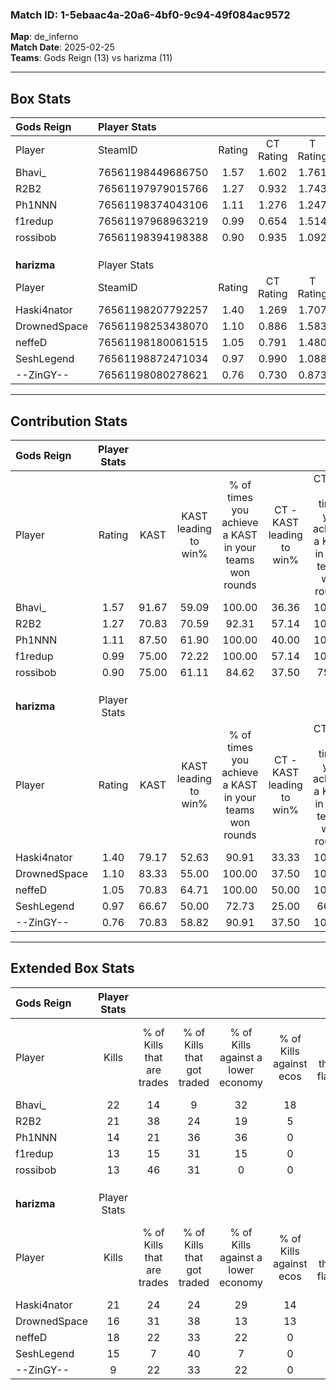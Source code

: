 ### Match ID: 1-5ebaac4a-20a6-4bf0-9c94-49f084ac9572  
**Map**: de_inferno  
**Match Date**: 2025-02-25  
**Teams**: Gods Reign (13) vs harizma (11)  

---  

## Box Stats  

| **Gods Reign** | Player Stats      |        |           |          |       |      |       |         |        |      |     |
| :- | :- | :-: | :-: | :-: | :-: | :-: | :-: | :-: | :-: | :-: | :-: |
| Player         | SteamID           | Rating | CT Rating | T Rating | KAST  | ADR  | Kills | Assists | Deaths | K/D  | HS% |
| Bhavi_         | 76561198449686750 |  1.57  |   1.602   |  1.761   | 91.67 | 99.9 |  22   |    9    |   14   | 1.57 | 63  |
| R2B2           | 76561197979015766 |  1.27  |   0.932   |  1.743   | 70.83 | 72.0 |  21   |    4    |   14   | 1.50 | 61  |
| Ph1NNN         | 76561198374043106 |  1.11  |   1.276   |  1.247   | 87.50 | 88.4 |  14   |   15    |   20   | 0.70 | 35  |
| f1redup        | 76561197968963219 |  0.99  |   0.654   |  1.514   | 75.00 | 69.3 |  13   |    7    |   15   | 0.87 | 23  |
| rossibob       | 76561198394198388 |  0.90  |   0.935   |  1.092   | 75.00 | 52.2 |  13   |    3    |   16   | 0.81 | 61  |
|                |                   |        |           |          |       |      |       |         |        |      |     |
|                |                   |        |           |          |       |      |       |         |        |      |     |
|                |                   |        |           |          |       |      |       |         |        |      |     |
| **harizma**    | Player Stats      |        |           |          |       |      |       |         |        |      |     |
| Player         | SteamID           | Rating | CT Rating | T Rating | KAST  | ADR  | Kills | Assists | Deaths | K/D  | HS% |
| Haski4nator    | 76561198207792257 |  1.40  |   1.269   |  1.707   | 79.17 | 92.8 |  21   |    4    |   14   | 1.50 | 66  |
| DrownedSpace   | 76561198253438070 |  1.10  |   0.886   |  1.583   | 83.33 | 72.4 |  16   |    5    |   18   | 0.89 | 50  |
| neffeD         | 76561198180061515 |  1.05  |   0.791   |  1.480   | 70.83 | 72.7 |  18   |    2    |   19   | 0.95 | 38  |
| SeshLegend     | 76561198872471034 |  0.97  |   0.990   |  1.088   | 66.67 | 75.2 |  15   |    5    |   17   | 0.88 | 66  |
| --ZinGY--      | 76561198080278621 |  0.76  |   0.730   |  0.873   | 70.83 | 50.4 |   9   |    6    |   15   | 0.60 | 44  |
---  

## Contribution Stats  

| **Gods Reign** | Player Stats |       |                      |                                                        |                           |                                                             |                          |                                                            |
| :- | :-: | :-: | :-: | :-: | :-: | :-: | :-: | :-: |
| Player         |    Rating    | KAST  | KAST leading to win% | % of times you achieve a KAST in your teams won rounds | CT - KAST leading to win% | CT - % of times you achieve a KAST in your teams won rounds | T - KAST leading to win% | T - % of times you achieve a KAST in your teams won rounds |
| Bhavi_         |     1.57     | 91.67 |        59.09         |                         100.00                         |           36.36           |                           100.00                            |          81.82           |                           100.00                           |
| R2B2           |     1.27     | 70.83 |        70.59         |                         92.31                          |           57.14           |                           100.00                            |          80.00           |                           88.89                            |
| Ph1NNN         |     1.11     | 87.50 |        61.90         |                         100.00                         |           40.00           |                           100.00                            |          81.82           |                           100.00                           |
| f1redup        |     0.99     | 75.00 |        72.22         |                         100.00                         |           57.14           |                           100.00                            |          81.82           |                           100.00                           |
| rossibob       |     0.90     | 75.00 |        61.11         |                         84.62                          |           37.50           |                            75.00                            |          80.00           |                           88.89                            |
|                |              |       |                      |                                                        |                           |                                                             |                          |                                                            |
|                |              |       |                      |                                                        |                           |                                                             |                          |                                                            |
|                |              |       |                      |                                                        |                           |                                                             |                          |                                                            |
| **harizma**    | Player Stats |       |                      |                                                        |                           |                                                             |                          |                                                            |
| Player         |    Rating    | KAST  | KAST leading to win% | % of times you achieve a KAST in your teams won rounds | CT - KAST leading to win% | CT - % of times you achieve a KAST in your teams won rounds | T - KAST leading to win% | T - % of times you achieve a KAST in your teams won rounds |
| Haski4nator    |     1.40     | 79.17 |        52.63         |                         90.91                          |           33.33           |                           100.00                            |          70.00           |                           87.50                            |
| DrownedSpace   |     1.10     | 83.33 |        55.00         |                         100.00                         |           37.50           |                           100.00                            |          66.67           |                           100.00                           |
| neffeD         |     1.05     | 70.83 |        64.71         |                         100.00                         |           50.00           |                           100.00                            |          72.73           |                           100.00                           |
| SeshLegend     |     0.97     | 66.67 |        50.00         |                         72.73                          |           25.00           |                            66.67                            |          75.00           |                           75.00                            |
| --ZinGY--      |     0.76     | 70.83 |        58.82         |                         90.91                          |           37.50           |                           100.00                            |          77.78           |                           87.50                            |
---  

## Extended Box Stats  

| **Gods Reign** | Player Stats |                            |                            |                                    |                         |                              |                                 |        |                             |                                     |                          |                               |                            |
| :- | :-: | :-: | :-: | :-: | :-: | :-: | :-: | :-: | :-: | :-: | :-: | :-: | :-: |
| Player         |    Kills     | % of Kills that are trades | % of Kills that got traded | % of Kills against a lower economy | % of Kills against ecos | % of Kills that are flawless | % of Kills that are close duels | Deaths | % of Deaths that get traded | % of Deaths against a lower economy | % of Deaths against ecos | % of Deaths that are flawless | % of Deaths that are close |
| Bhavi_         |      22      |             14             |             9              |                 32                 |           18            |              50              |               14                |   14   |             50              |                 14                  |            0             |              71               |             14             |
| R2B2           |      21      |             38             |             24             |                 19                 |            5            |              81              |                0                |   14   |             21              |                  0                  |            0             |              64               |             0              |
| Ph1NNN         |      14      |             21             |             36             |                 36                 |            0            |              79              |                7                |   20   |             35              |                 10                  |            0             |              15               |             15             |
| f1redup        |      13      |             15             |             31             |                 15                 |            0            |              77              |                8                |   15   |             27              |                 13                  |            0             |              73               |             7              |
| rossibob       |      13      |             46             |             31             |                 0                  |            0            |              62              |                8                |   16   |             31              |                 13                  |            0             |              50               |             0              |
|                |              |                            |                            |                                    |                         |                              |                                 |        |                             |                                     |                          |                               |                            |
|                |              |                            |                            |                                    |                         |                              |                                 |        |                             |                                     |                          |                               |                            |
|                |              |                            |                            |                                    |                         |                              |                                 |        |                             |                                     |                          |                               |                            |
| **harizma**    | Player Stats |                            |                            |                                    |                         |                              |                                 |        |                             |                                     |                          |                               |                            |
| Player         |    Kills     | % of Kills that are trades | % of Kills that got traded | % of Kills against a lower economy | % of Kills against ecos | % of Kills that are flawless | % of Kills that are close duels | Deaths | % of Deaths that get traded | % of Deaths against a lower economy | % of Deaths against ecos | % of Deaths that are flawless | % of Deaths that are close |
| Haski4nator    |      21      |             24             |             24             |                 29                 |           14            |              52              |               10                |   14   |             29              |                  7                  |            0             |              79               |             7              |
| DrownedSpace   |      16      |             31             |             38             |                 13                 |           13            |              31              |                6                |   18   |             33              |                 11                  |            0             |              78               |             0              |
| neffeD         |      18      |             22             |             33             |                 22                 |            0            |              44              |                6                |   19   |             26              |                 11                  |            0             |              68               |             11             |
| SeshLegend     |      15      |             7              |             40             |                 7                  |            0            |              53              |               13                |   17   |             18              |                 12                  |            0             |              47               |             12             |
| --ZinGY--      |      9       |             22             |             33             |                 22                 |            0            |              78              |                0                |   15   |             13              |                  7                  |            0             |              80               |             7              |
